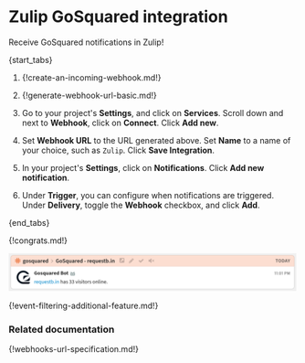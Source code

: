 # Zulip GoSquared integration

Receive GoSquared notifications in Zulip!

{start_tabs}

1. {!create-an-incoming-webhook.md!}

1. {!generate-webhook-url-basic.md!}

1. Go to your project's **Settings**, and click on **Services**.
   Scroll down and next to **Webhook**, click on **Connect**. Click
   **Add new**.

1. Set **Webhook URL** to the URL generated above. Set **Name** to a
   name of your choice, such as `Zulip`. Click **Save Integration**.

1. In your project's **Settings**, click on **Notifications**. Click
   **Add new notification**.

1. Under **Trigger**, you can configure when notifications are
   triggered. Under **Delivery**, toggle the **Webhook** checkbox,
   and click **Add**.

{end_tabs}

{!congrats.md!}

![](/static/images/integrations/gosquared/000.png)

{!event-filtering-additional-feature.md!}

### Related documentation

{!webhooks-url-specification.md!}
